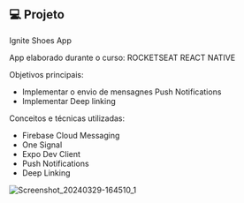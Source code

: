 ## 💻 Projeto
Ignite Shoes App

App elaborado durante o curso: ROCKETSEAT REACT NATIVE

Objetivos principais:
- Implementar o envio de mensagnes Push Notifications
- Implementar Deep linking

Conceitos e técnicas utilizadas:
- Firebase Cloud Messaging
- One Signal
- Expo Dev Client
- Push Notifications
- Deep Linking


![Screenshot_20240329-164510_1](https://github.com/Sillmann/shoes-reactnative-rocketseat/assets/58642347/1c8d1934-d2e0-4976-91a4-c166673ef097)
